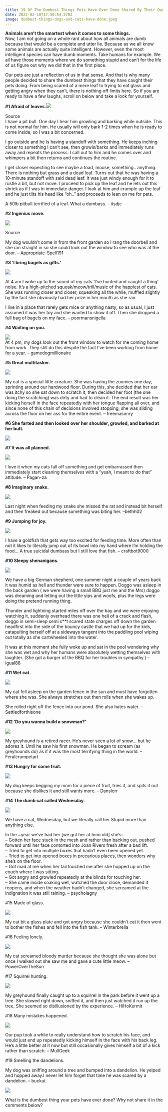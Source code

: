 ```yaml
---
title: 19 Of The Dumbest Things Pets Have Ever Done Shared By Their Owners
date: 2022-02-10T17:50:54.570Z
image: dumbest-things-dogs-and-cats-have-done.jpeg
---
```

**Animals aren’t the smartest when it comes to some things.**\
Now, I am not going on a whole rant about how all animals are dumb because that would be a complete and utter lie. Because as we all know some animals are actually quite intelligent. However, even the most intelligent species can have dumb moments. Take humans for example. We all have those moments where we do something stupid and can’t for the life of us figure out why we did that in the first place.

Our pets are just a reflection of us in that sense. And that is why many people decided to share the dumbest things that they have caught their pets doing. From being scared of a mere leaf to trying to eat glass and getting angry when they can’t, there is nothing off limits here. So if you are ready to have a few laughs, scroll on below and take a look for yourself.

**\#1 Afraid of leaves.**![](https://djajayraj.in/wp-content/uploads/2022/02/pitbull-happy-300x225.jpeg)

Source\
I have a pit bull. One day I hear him growling and barking while outside. This is not normal for him. He usually will only bark 1-2 times when he is ready to come inside, so I was a bit concerned.

I go outside and he is having a standoff with something. He keeps inching closer to something I can’t see, then growls/barks and immediately runs away and repeats the process. I call out to him and he comes over and whimpers a bit then returns and continues the routine.

I get closer expecting to see maybe a toad, mouse, something.. anything. There is nothing but grass and a dead leaf. Turns out that he was having a 10-minute standoff with said dead leaf. It was just windy enough for it to rustle a bit, but not move. I proceed to pick up the leaf and he lets out this shriek as if I was in immediate danger. I look at him and crumple up the leaf and he just tilts his head like “oh..” and proceeds to lean on me for pets.

A 50lb pitbull terrified of a leaf. What a dumbass. – itsdjc

**\#2 Ingenius move.**

![](https://djajayraj.in/wp-content/uploads/2022/02/at-door-300x300.jpeg)

Source

My dog wouldn’t come in from the front garden so I rang the doorbell and she ran straight in so she could look out the window to see who was at the door. – Appropriate-Spell191

**\#3 ‘I bring bagels as gifts.’**

![](https://djajayraj.in/wp-content/uploads/2022/02/bagels-300x246.jpeg)

At 4 am I woke up to the sound of my cats ‘I’ve hunted and caught a thing’ noise. It’s a high-pitched squeak/meow/trill/music of the happiest of cats. She was running closer and closer, squeaking all the while, muffled slightly by the fact she obviously had her prize in her mouth as she ran.

I live in a place that rarely gets mice or anything nasty, so as usual, I just assumed it was her toy and she wanted to show it off. Then she dropped a full bag of bagels on my face. – poormansnigella

**\#4 Waiting on you.**

![](https://djajayraj.in/wp-content/uploads/2022/02/working-home-300x200.jpeg)\
At 4 pm, my dogs look out the front window to watch for me coming home from work. They still do this despite the fact I’ve been working from home for a year. – gamedogmillionaire

**\#5 Great multitasker.**

![](https://djajayraj.in/wp-content/uploads/2022/02/sliding-300x201.jpeg)

My cat is a special little creature. She was having the zoomies one day, sprinting around our hardwood floor. During this, she decided that her ear was itchy so she sat down to scratch it, then decided her foot (the one doing the scratching) was dirty and had to clean it. The end result was her kicking herself in the face repeatedly with her tongue flapping all over, and since none of this chain of decisions involved stopping, she was sliding across the floor on her ass for the entire event. – freemasonry

**\#6 She farted and then looked over her shoulder, growled, and barked at her butt.**

![](https://djajayraj.in/wp-content/uploads/2022/02/barked-300x200.jpeg)

**\#7 It was all planned.**

![](https://djajayraj.in/wp-content/uploads/2022/02/cleaning-300x228.jpeg)

I love it when my cats fall off something and get embarrassed then immediately start cleaning themselves with a “yeah, I meant to do that” attitude. – Pagan-za

**\#8 Imaginary snake.**

![](https://djajayraj.in/wp-content/uploads/2022/02/freaked-out-300x210.jpeg)

Last night when feeding my snake she missed the rat and instead bit herself and then freaked out because something was biting her. –bethh02

**\#9 Jumping for joy.**

![](https://djajayraj.in/wp-content/uploads/2022/02/dumb-300x200.jpeg)

I have a goldfish that gets way too excited for feeding time. More often than not it likes to literally jump out of its bowl into my hand where I’m holding the food… A true suicidal dumbass but I still love that fish. – craftbot9000

**\#10 Sleepy shenanigans.**

![](https://djajayraj.in/wp-content/uploads/2022/02/wet-300x260.jpeg)

We have a big German shepherd, one summer night a couple of years back it was humid as hell and thunder were sure to happen. Doggo was asleep in the back garden ( we were having a small BBQ just me and the Mrs) doggo was dreaming and letting out the little yips and woofs, plus the legs were doing the pretend running thing.

Thunder and lightning started miles off over the bay and we were enjoying watching it, suddenly overhead there was one hell of a crack and flash, doggo in semi-sleep semi s\*\*t scared state charges off down the garden headfirst into the side of the bouncy castle that we had up for the kids, catapulting herself off at a sideways tangent into the paddling pool wiping out totally as she cartwheeled into the water.

It was at this moment she fully woke up and sat in the pool wondering why she was wet and why her humans were absolutely wetting themselves with laughter. (She got a burger of the BBQ for her troubles in sympathy.) – igual88

**\#11 Wet cat.**

![](https://djajayraj.in/wp-content/uploads/2022/02/hates-water-300x225.jpeg)

My cat fell asleep on the garden fence in the sun and must have forgotten where she was. She always stretches out then rolls when she wakes up.

She rolled right off the fence into our pond. She also hates water. – Settledforthisone

**\#12 ‘Do you wanna build a snowman?’**

![](https://djajayraj.in/wp-content/uploads/2022/02/scream-300x225.jpeg)

My greyhound is a retired racer. He’s never seen a lot of snow… but he adores it. Until he saw his first snowman. He began to scream (as greyhounds do) as if it was the most terrifying thing in the world. – Feralcrumpetart

**\#13 Hungry for some fruit.**

![](https://djajayraj.in/wp-content/uploads/2022/02/wants-more-246x300.jpeg)

My dog keeps begging my mom for a piece of fruit, tries it, and spits it out because she dislikes it and still wants more. – Danslerr

**\#14 The dumb cat called Wednesday.**

![](https://djajayraj.in/wp-content/uploads/2022/02/raining-300x225.jpeg)

We have a cat, Wednesday, but we literally call her Stupid more than anything else.

In the ~year we’ve had her \[we got her at 5mo old] she’s:\
– Gotten her face stuck in the mesh and rather than backing out, pushed forward until her face contorted into Joan Rivers fresh after a bad lift.\
– Tried to get into multiple boxes that hadn’t even been opened yet.\
– Tried to get into opened boxes in precarious places, then wonders why she’s on the floor.\
– Got mad at me when her tail touched me after she hopped up on the couch where I was sitting.\
– Got angry and growled repeatedly at the blinds for touching her.\
– She came inside soaking wet, watched the door close, demanded it reopens, and when the weather hadn’t changed, she screamed at the indignation it was still raining. – psycholagny

\#15 Made of glass.

![](https://djajayraj.in/wp-content/uploads/2022/02/fish-tank-300x225.jpeg)

My cat bit a glass plate and got angry because she couldn’t eat it then went to bother the fishes and fell into the fish tank. – Winterbrella

\#16 Feeling lonely.

![](https://djajayraj.in/wp-content/uploads/2022/02/alone-300x219.jpeg)

My cat screamed bloody murder because she thought she was alone but once I walked out she saw me and gave a cute little meow. – PowerOverTheSun

\#17 Squirrel hunting.

![](https://djajayraj.in/wp-content/uploads/2022/02/run-up-300x225.jpeg)

My greyhound finally caught up to a squirrel in the park before it went up a tree. She slowed right down, sniffed it, and then just watched it run up the tree. She seemed so disillusioned by the experience. – HiHoKermit

\#18 Many mistakes happened.

![](https://djajayraj.in/wp-content/uploads/2022/02/a-kick-300x200.jpeg)

Our pup took a while to really understand how to scratch his face, and would just end up repeatedly kicking himself in the face with his back leg. He’s a little better at it now but still occasionally gives himself a bit of a kick rather than scratch. – MullGeek

\#19 Smelling the dandelions.

My dog was sniffing around a tree and bumped into a dandelion. He yelped and hopped away.I never let him forget that time he was scared by a dandelion. – buckut

![](https://djajayraj.in/wp-content/uploads/2022/02/DANDELION-300x213.jpeg)

What is the dumbest thing your pets have ever done? Why not share it in the comments below?